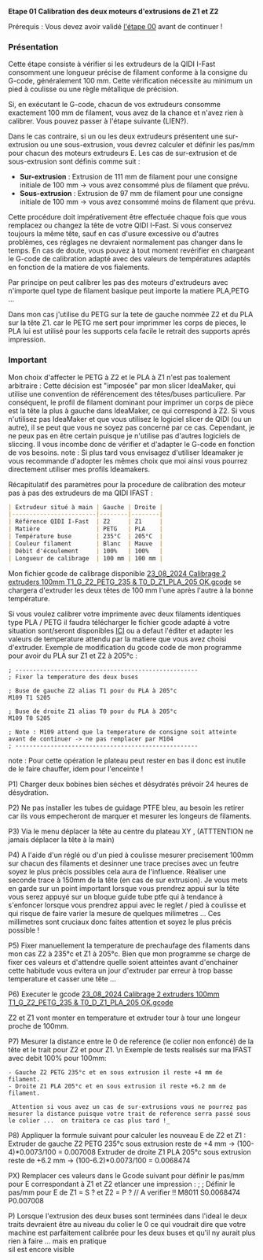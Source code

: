 **Etape 01 Calibration des deux moteurs d'extrusions de Z1 et Z2**

Prérequis : Vous devez avoir validé [l'étape 00](https://github.com/sudtek/IMPRIMANTES_3D/blob/main/QIDI/IFAST/CALIBRATION/Etape%2000/Etape_00.md) avant de continuer !

### Présentation

Cette étape consiste à vérifier si les extrudeurs de la QIDI I-Fast consomment une longueur précise de filament conforme à la consigne du G-code, généralement 100 mm. Cette vérification nécessite au minimum un pied à coulisse ou une règle métallique de précision.

Si, en exécutant le G-code, chacun de vos extrudeurs consomme exactement 100 mm de filament, vous avez de la chance et n'avez rien à calibrer. Vous pouvez passer à l'étape suivante (LIEN?).

Dans le cas contraire, si un ou les deux extrudeurs présentent une sur-extrusion ou une sous-extrusion, vous devrez calculer et définir les pas/mm pour chacun des moteurs extrudeurs E. Les cas de sur-extrusion et de sous-extrusion sont définis comme suit :
- **Sur-extrusion** : Extrusion de 111 mm de filament pour une consigne initiale de 100 mm -> vous avez consommé plus de filament que prévu.
- **Sous-extrusion** : Extrusion de 97 mm de filament pour une consigne initiale de 100 mm -> vous avez consommé moins de filament que prévu.

Cette procédure doit impérativement être effectuée chaque fois que vous remplacez ou changez la tête de votre QIDI I-Fast. Si vous conservez toujours la même tête, sauf en cas d'usure excessive ou d'autres problèmes, ces réglages ne devraient normalement pas changer dans le temps. En cas de doute, vous pouvez à tout moment revérifier en chargeant le G-code de calibration adapté avec des valeurs de températures adaptés en fonction de la matiere de vos fialements.

Par principe on peut calibrer les pas des moteurs d'extrudeurs avec n'importe quel type de filament basique peut importe la matiere PLA,PETG ...

Dans mon cas j'utilise du PETG sur la tete de gauche nommée Z2 et du PLA sur la tête Z1. car le PETG me sert pour imprimmer les corps de pieces, le PLA lui est utilisé pour les supports cela facile le retrait des supports aprés impression.

### Important
Mon choix d'affecter le PETG à Z2 et le PLA à Z1 n'est pas toalement arbitraire : Cette décision est "imposée" par mon slicer IdeaMaker, qui utilise une convention de référencement des têtes/buses particuliere. Par conséquent, le profil de filament dominant pour imprimer un corps de pièce est la tête la plus à gauche dans IdeaMaker, ce qui correspond à Z2. Si vous n'utilisez pas IdeaMaker et que vous utilisez le logiciel slicer de QIDI (ou un autre), il se peut que vous ne soyez pas concerné par ce cas. Cependant, je ne peux pas en être certain puisque je n'utilise pas d'autres logiciels de sliccing. Il vous incombe donc de vérifier et d'adapter le G-code en fonction de vos besoins. 
note : Si plus tard vous envisagez d'utiliser Ideamaker je vous recommande d'adopter les mêmes choix que moi ainsi vous pourrez directement utiliser mes profils Ideamakers.

Récapitulatif des paramètres pour la procedure de calibration des moteur pas à pas des extrudeurs de ma QIDI IFAST :

```markdown
| Extrudeur situé à main | Gauche | Droite |
|------------------------|--------|--------|
| Référence QIDI I-Fast  | Z2     | Z1     |
| Matière                | PETG   | PLA    |
| Température buse       | 235°C  | 205°C  |
| Couleur filament       | Blanc  | Mauve  |
| Débit d'écoulement     | 100%   | 100%   |
| Longueur de calibrage  | 100 mm | 100 mm |
```
Mon fichier gcode de calibrage disponible [23_08_2024 Calibrage 2 extruders 100mm T1_G_Z2_PETG_235 & T0_D_Z1_PLA_205 OK.gcode](https://github.com/sudtek/IMPRIMANTES_3D/blob/main/QIDI/IFAST/CALIBRATION/Etape%2001/23_08_2024%20Calibrage%202%20extruders%20100mm%20T1_G_Z2_PETG_235%20%26%20T0_D_Z1_PLA_205%20OK.gcode) se chargera d'extruder les deux têtes de 100 mm l'une après l'autre à la bonne température.

Si vous voulez calibrer votre imprimente avec deux filaments identiques type PLA / PETG il faudra télécharger le fichier gcode adapté à votre situation sont/seront disponibles [ICI](QIDI/IFAST/CALIBRATION/Etape%2001) ou a defaut l'éditer et adapter les valeurs de temperature attendu par la matiere que vous avez choisi d'extruder. Exemple de modification du gcode code de mon programme pour avoir du PLA sur Z1 et Z2 à 205°c : 

```gcode
; ----------------------------------------------------
; Fixer la temperature des deux buses

; Buse de gauche Z2 alias T1 pour du PLA à 205°c 
M109 T1 S205

; Buse de droite Z1 alias T0 pour du PLA à 205°c
M109 T0 S205

; Note : M109 attend que la temperature de consigne soit atteinte avant de continuer -> ne pas remplacer par M104
; ----------------------------------------------------
```
note : Pour cette opération le plateau peut rester en bas il donc est inutile de le faire chauffer, idem pour l'enceinte !

P1) Charger deux bobines bien séches et désydratés prévoir 24 heures de désydration.

P2) Ne pas installer les tubes de guidage PTFE bleu, au besoin les retirer car ils vous empecheront de marquer et mesurer les longeurs de filaments.

P3) Via le menu déplacer la tête au centre du plateau XY , (ATTTENTION ne jamais déplacer la tête à la main) 

P4) A l'aide d'un réglé ou d'un pied à coulisse mesurer precisement 100mm sur chacun des filaments et desinner une trace precises avec un feutre soyez le plus précis possibles cela aura de l'influence. Réaliser une seconde trace à 150mm de la tête (en cas de sur extrusion). Je vous mets en garde sur un point important lorsque vous prendrez appui sur la tête vous serez appuyé sur un bloque guide tube ptfe qui à tendance à s'enfoncer lorsque vous prendrez appui avec le reglet / pied à coulisse et qui risque de faire varier la mesure de quelques milimetres ... Ces millimetres sont cruciaux donc faites attention et soyez le plus précis possible !

P5) Fixer manuellement la temperature de prechaufage des filaments dans mon cas Z2 à 235°c et Z1 à 205°c. Bien que mon programme se charge de fixer ces valeurs et d'attendre quelle soient atteintes avant d'enchainer cette habitude vous evitera un jour d'extruder par erreur à trop basse temperature et casser une tête ...

P6) Executer le gcode [23_08_2024 Calibrage 2 extruders 100mm T1_G_Z2_PETG_235 & T0_D_Z1_PLA_205 OK.gcode](https://github.com/sudtek/IMPRIMANTES_3D/blob/main/QIDI/IFAST/CALIBRATION/Etape%2001/23_08_2024%20Calibrage%202%20extruders%20100mm%20T1_G_Z2_PETG_235%20%26%20T0_D_Z1_PLA_205%20OK.gcode) 

Z2 et Z1 vont monter en temperature et extruder tour à tour une longeur proche de 100mm. 

P7) Mesurer la distance entre le 0 de reference (le colier non enfoncé) de la tête et le trait pour Z2 et pour Z1.
    \n
    Exemple de tests realisés sur ma IFAST avec debit 100% pour 100mm: 
    
    - Gauche Z2 PETG 235°c et en sous extrusion il reste +4 mm de filament. 
    - Droite Z1 PLA 205°c et en sous extrusion il reste +6.2 mm de filament.
    
    _Attention si vous avez un cas de sur-extrusions vous ne pourrez pas mesurer la distance puisque votre trait de reference serra passé sous le colier ...  on traitera ce cas plus tard !_

P8) Appliquer la formule suivant pour calculer les nouveau E de Z2 et Z1 :
    Extruder de gauche Z2 PETG 235°c sous extrusion reste de +4 mm -> (100-4)*0.0073/100 = 0.007008
    Extruder de droite Z1 PLA 205°c sous extrusion reste de +6.2 mm -> (100-6.2)*0.0073/100 = 0.0068474
    
PX) Remplacer ces valeurs dans le Gcode suivant pour définir le pas/mm pour E correspondant à Z1 et Z2 etlancer une impression :
;
; Définir le pas/mm pour E de Z1 = S ? et Z2 = P ? // A verifier !!
M8011 S0.0068474 P0.007008

P) Lorsque l'extrusion des deux buses sont terminées dans l'ideal le deux traits devraient être au niveau du colier le 0 ce qui voudrait dire que votre machine est parfaitement calibrée pour les deux buses et qu'il ny aurait plus rien à faire ... mais en pratique   
    sil est encore visible 




